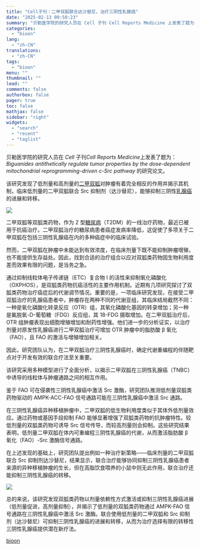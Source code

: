 ```yaml
---
title: "Cell子刊：二甲双胍联合达沙替尼，治疗三阴性乳腺癌"
date: "2025-02-13 09:50:23"
summary: "贝勒医学院的研究人员在 Cell 子刊 Cell Reports Medicine 上发表了题为：B..."
categories:
  - "bioon"
lang:
  - "zh-CN"
translations:
  - "zh-CN"
tags:
  - "bioon"
menu: ""
thumbnail: ""
lead: ""
comments: false
authorbox: false
pager: true
toc: false
mathjax: false
sidebar: "right"
widgets:
  - "search"
  - "recent"
  - "taglist"
---
```


贝勒医学院的研究人员在 *Cell* 子刊*Cell Reports Medicine*上发表了题为：*Biguanides antithetically regulate tumor properties by the dose-dependent mitochondrial reprogramming-driven c-Src pathway* 的研究论文。

该研究发现了低剂量和高剂量的[二甲双胍](https://www.medsci.cn/search?q=%E4%BA%8C%E7%94%B2%E5%8F%8C%E8%83%8D)对肿瘤有着完全相反的作用并揭示其机制，临床低剂量的二甲双胍联合 Src 抑制剂（达沙替尼），能够抑制三阴性[乳腺癌](https://www.medsci.cn/guideline/search?keyword=%E4%B9%B3%E8%85%BA%E7%99%8C)的进展和转移。

![](https://msimg.bioon.com/bioon-com/20241101/988baef0c0484f1ab8aa545394be8c32-MHaes4BBYUgJ.jpg)

二甲双胍等双胍类药物，作为 2 型[糖尿病](https://www.medsci.cn/topic/show?id=4f77e665253)（T2DM）的一线治疗药物，最近已被用于抗癌治疗。二甲双胍治疗的糖尿病患者癌症发病率降低，这促使了多项关于二甲双胍在包括三阴性乳腺癌在内的多种癌症中的临床试验。

然而，二甲双胍在肿瘤中未能达到有效浓度，在临床剂量下既不能抑制肿瘤增殖，也不能提供生存益处。因此，找到合适的治疗组合以应对双胍类药物因生物利用度差而效果有限的问题，是当务之急。

通过抑制线粒体电子传递链（ETC）复合物 I 的活性来抑制氧化磷酸化（OXPHOS），是双胍类药物抗癌活性的主要作用机制。近期有几项研究探讨了双胍类药物治疗癌症后的代谢调节情况。重要的是，一项临床研究发现，在接受二甲双胍治疗的乳腺癌患者中，肿瘤存在两种不同的代谢亚组，其临床结局截然不同：一种是氧化磷酸化转录反应（OTR）组，其氧化磷酸化基因的转录增加；另一种是氟脱氧-D-葡萄糖（FDG）反应组，其 18-FDG 摄取增加。在二甲双胍治疗后，OTR 组肿瘤表现出细胞增殖增加和耐药性增强。他们进一步的分析证实，以治疗剂量对原发性乳腺癌进行二甲双胍治疗可增加 OTR 肿瘤中的脂肪酸 β 氧化（FAO），且 FAO 的激活与增殖增加相关。

因此，研究团队认为，在二甲双胍治疗三阴性乳腺癌时，确定代谢重编程的伴随靶点对于开发有效的联合疗法至关重要。

该研究采用多种模型进行了全面分析，以揭示二甲双胍在三阴性乳腺癌（TNBC）中诱导的线粒体与肿瘤通路之间的相互作用。

鉴于 FAO 可在侵袭性三阴性乳腺癌中激活 Src 激酶，研究团队推测低剂量双胍类药物驱动的 AMPK-ACC-FAO 信号通路可能在三阴性乳腺癌中激活 Src 通路。

在三阴性乳腺癌异种移植肿瘤中，二甲双胍的低生物利用度类似于其体外低剂量效应。通过药物或基因手段抑制 FAO 能够显著增强了双胍类药物的抗肿瘤特性。较低剂量的双胍类药物可诱导 Src 信号传导，而较高剂量则会抑制。这些研究结果表明，低剂量二甲双胍在体内可重编程三阴性乳腺癌的代谢，从而激活脂肪酸 β 氧化（FAO）-Src 激酶信号通路。

在上述发现的基础上，研究团队提出例如一种治疗新策略——临床剂量的二甲双胍联合 Src 抑制剂达沙替尼，结果显示，联合治疗能够协同抑制三阴性乳腺癌患者来源的异种移植肿瘤的生长，但在高脂饮食喂养的小鼠中则无此作用，联合治疗还能抑制三阴性乳腺癌的转移。

![](https://msimg.bioon.com/bioon-com/20241101/6420fa729a2d4896baf8e25b7811c81b-Gmbs4YLlaY9x.jpg)

总的来说，该研究发现双胍类药物以剂量依赖性方式激活或抑制三阴性乳腺癌进展（低剂量促进，高剂量抑制），并揭示了低剂量的双胍类药物通过 AMPK-FAO 信号通路在三阴性乳腺癌中激活 Src 激酶。联合使用低剂量的二甲双胍和 Src 抑制剂（达沙替尼）可抑制三阴性乳腺癌的进展和转移，从而为治疗选择有限的转移性三阴性乳腺癌提供潜在新疗法。

[bioon](http://news.bioon.com/article/87778629915b.html)
